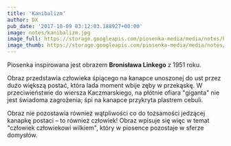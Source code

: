 ```yaml
---
title: 'Kanibalizm'
author: DX
pub_date: '2017-10-09 03:12:03.188927+00:00'
image: notes/kanibalizm.jpg
image_full: https://storage.googleapis.com/piosenka-media/media/notes/kanibalizm.jpg
image_thumb: https://storage.googleapis.com/piosenka-media/media/notes/kanibalizm.jpg.0x300_q85_upscale.jpg
---
```


Piosenka inspirowana jest obrazem **Bronisława Linkego** z 1951 roku.

Obraz przedstawia człowieka śpiącego na kanapce unoszonej do ust przez dużo większą postać, która lada moment wbije zęby w przekąskę. W przeciwieństwie do wiersza Kaczmarskiego, na płótnie ofiara "giganta" nie jest świadoma zagrożenia; śpi na kanapce przykryta plastrem cebuli.

Obraz nie pozostawia również wątpliwości co do tożsamości jedzącej kanapkę postaci – to również człowiek! Obraz wpisuje się więc w temat "człowiek człowiekowi wilkiem", który w piosence pozostaje w sferze domysłów.